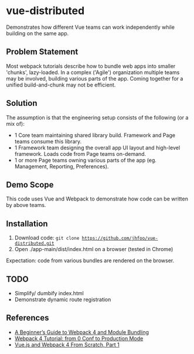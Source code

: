 # vue-distributed
Demonstrates how different Vue teams can work independently while building on the same app.

## Problem Statement
Most webpack tutorials describe how to bundle web apps into smaller 'chunks', lazy-loaded. In a complex ('Agile') organization multiple teams may be involved, building various parts of the app. Coming together for a unified build-and-chunk may not be efficient.

## Solution
The assumption is that the engineering setup consists of the following (or a mix of):
- 1 Core team maintaining shared library build. Framework and Page teams consume this library.
- 1 Framework team designing the overall app UI layout and high-level framework. Loads code from Page teams on-demand.
- 1 or more Page teams owning various parts of the app (eg. Management, Reporting, Preferences).

## Demo Scope
This code uses Vue and Webpack to demonstrate how code can be written by above teams.

## Installation
1. Download code: <code>git clone https://github.com/jhfoo/vue-distributed.git</code>
2. Open ./app-main/dist/index.html on a browser (tested in Chrome)

Expectation: code from various bundles are rendered on the browser.

## TODO
- Simplify/ dumbify index.html 
- Demonstrate dynamic route registration

## References
- [A Beginner’s Guide to Webpack 4 and Module Bundling](https://www.sitepoint.com/beginners-guide-webpack-module-bundling/)
- [Webpack 4 Tutorial: from 0 Conf to Production Mode](https://www.valentinog.com/blog/webpack-tutorial/)
- [Vue.js and Webpack 4 From Scratch, Part 1](https://itnext.io/vuejs-and-webpack-4-from-scratch-part-1-94c9c28a534a)
